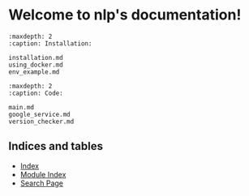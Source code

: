 # Welcome to nlp's documentation!

```{toctree}
:maxdepth: 2
:caption: Installation:

installation.md
using_docker.md
env_example.md
```

```{toctree}
:maxdepth: 2
:caption: Code:

main.md
google_service.md
version_checker.md
```
    
## Indices and tables

- [Index](genindex)
- [Module Index](modindex)
- [Search Page](search)